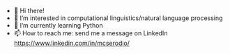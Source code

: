 - 👋 Hi there!
- 👀 I’m interested in computational linguistics/natural language processing
- 🌱 I’m currently learning Python
- 📫 How to reach me: send me a message on LinkedIn https://www.linkedin.com/in/mcserodio/

<!---
mcserodio/mcserodio is a ✨ special ✨ repository because its `README.md` (this file) appears on your GitHub profile.
You can click the Preview link to take a look at your changes.
--->
